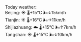 Today weather:  
Beijing: ☀️   🌡️+15°C 🌬️↓15km/h  
Tianjin: ☀️   🌡️+16°C 🌬️→11km/h  
Shijiazhuang: ☁️   🌡️+15°C 🌬️↑7km/h  
Tangshan: ☀️   🌡️+15°C 🌬️↓10km/h  
